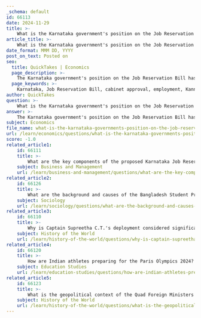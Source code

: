 ```yaml
---
_schema: default
id: 66113
date: 2024-11-29
title: >-
    What is the Karnataka government's position on the Job Reservation Bill?
article_title: >-
    What is the Karnataka government's position on the Job Reservation Bill?
date_format: MMM DD, YYYY
post_on_text: Posted on
seo:
  title: QuickTakes | Economics
  page_description: >-
    The Karnataka government's position on the Job Reservation Bill has shifted from initial support to a pause due to industry backlash, impacting local employment policies and the state's economy.
  page_keywords: >-
    Karnataka, Job Reservation Bill, cabinet approval, employment, Kannadigas, private industry, local residents, economic impact, industry backlash, Chief Minister Siddaramaiah, company reservations
author: QuickTakes
question: >-
    What is the Karnataka government's position on the Job Reservation Bill?
answer: >-
    The Karnataka government's position on the Job Reservation Bill has evolved in response to significant backlash from industry leaders and organizations. Initially, the bill was approved by the state cabinet and mandated that private industries reserve 50% of management positions and 75% of non-management positions for Kannadigas (local residents). This legislation aimed to ensure local employment in the private sector, impacting major companies such as Google and Intel.\n\nHowever, following warnings from top CEOs and industry bodies that the proposed law could deter companies from operating in Karnataka and hinder economic progress, the government decided to put the bill on hold just days after its approval. Chief Minister Siddaramaiah indicated that the bill would be revisited and discussed comprehensively in future cabinet meetings before any final decision is made.\n\nIn summary, while the Karnataka government initially supported the Job Reservation Bill to promote local employment, it has since paused its implementation due to industry concerns and is considering further discussions on the matter.
subject: Economics
file_name: what-is-the-karnataka-governments-position-on-the-job-reservation-bill.md
url: /learn/economics/questions/what-is-the-karnataka-governments-position-on-the-job-reservation-bill
score: -1.0
related_article1:
    id: 66111
    title: >-
        What are the key components of the proposed Karnataka Job Reservation Bill?
    subject: Business and Management
    url: /learn/business-and-management/questions/what-are-the-key-components-of-the-proposed-karnataka-job-reservation-bill
related_article2:
    id: 66126
    title: >-
        What are the background and causes of the Bangladesh Student Protests?
    subject: Sociology
    url: /learn/sociology/questions/what-are-the-background-and-causes-of-the-bangladesh-student-protests
related_article3:
    id: 66110
    title: >-
        Why is Captain Supreetha C.T.'s deployment considered significant?
    subject: History of the World
    url: /learn/history-of-the-world/questions/why-is-captain-supreetha-cts-deployment-considered-significant
related_article4:
    id: 66120
    title: >-
        How are Indian athletes preparing for the Paris Olympics 2024?
    subject: Education Studies
    url: /learn/education-studies/questions/how-are-indian-athletes-preparing-for-the-paris-olympics-2024
related_article5:
    id: 66123
    title: >-
        What is the geopolitical context of the Quad Foreign Ministers' Meeting?
    subject: History of the World
    url: /learn/history-of-the-world/questions/what-is-the-geopolitical-context-of-the-quad-foreign-ministers-meeting
---
```


&nbsp;
